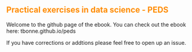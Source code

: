 ## <font color='darkorange'>Practical exercises in data science - PEDS</font>

Welcome to the github page of the ebook. You can check out the ebook here: tbonne.github.io/peds

If you have corrections or addtions please feel free to open up an issue.